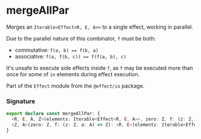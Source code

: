 # mergeAllPar

Merges an `Iterable<Effect<R, E, A>>` to a single effect, working in
parallel.

Due to the parallel nature of this combinator, `f` must be both:

- commutative: `f(a, b) == f(b, a)`
- associative: `f(a, f(b, c)) == f(f(a, b), c)`

It's unsafe to execute side effects inside `f`, as `f` may be executed
more than once for some of `in` elements during effect execution.

Part of the `Effect` module from the `@effect/io` package.

### Signature

```typescript
export declare const mergeAllPar: {
  <R, E, A, Z>(elements: Iterable<Effect<R, E, A>>, zero: Z, f: (z: Z, a: A) => Z): Effect<R, E, Z>
  <Z, A>(zero: Z, f: (z: Z, a: A) => Z): <R, E>(elements: Iterable<Effect<R, E, A>>) => Effect<R, E, Z>
}
```
